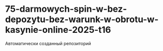 # 75-darmowych-spin-w-bez-depozytu-bez-warunk-w-obrotu-w-kasynie-online-2025-t16
Автоматически созданный репозиторий
